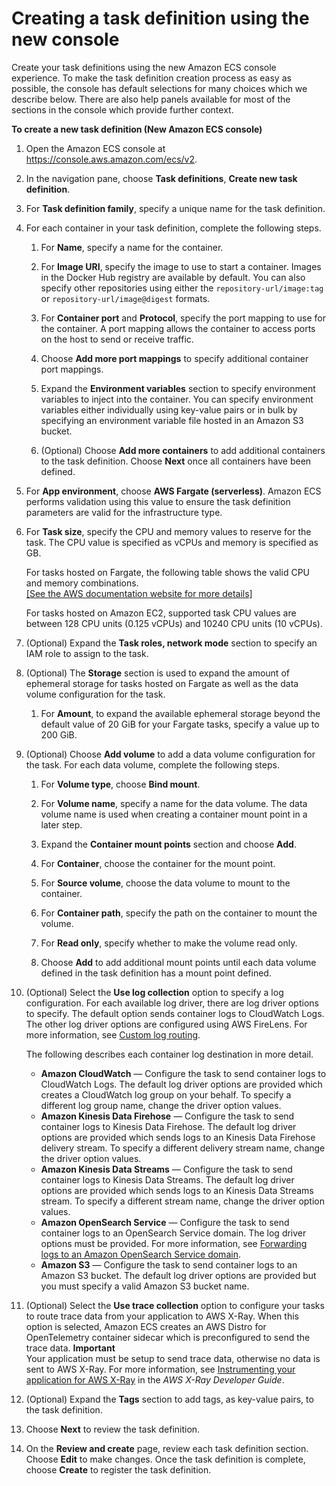 # Creating a task definition using the new console<a name="create-task-definition"></a>

Create your task definitions using the new Amazon ECS console experience\. To make the task definition creation process as easy as possible, the console has default selections for many choices which we describe below\. There are also help panels available for most of the sections in the console which provide further context\.

**To create a new task definition \(New Amazon ECS console\)**

1. Open the Amazon ECS console at [https://console\.aws\.amazon\.com/ecs/v2](https://console.aws.amazon.com/ecs/v2)\.

1. In the navigation pane, choose **Task definitions**, **Create new task definition**\.

1. For **Task definition family**, specify a unique name for the task definition\.

1. For each container in your task definition, complete the following steps\.

   1. For **Name**, specify a name for the container\.

   1. For **Image URI**, specify the image to use to start a container\. Images in the Docker Hub registry are available by default\. You can also specify other repositories using either the `repository-url/image:tag` or `repository-url/image@digest` formats\.

   1. For **Container port** and **Protocol**, specify the port mapping to use for the container\. A port mapping allows the container to access ports on the host to send or receive traffic\.

   1. Choose **Add more port mappings** to specify additional container port mappings\.

   1. Expand the **Environment variables** section to specify environment variables to inject into the container\. You can specify environment variables either individually using key\-value pairs or in bulk by specifying an environment variable file hosted in an Amazon S3 bucket\.

   1. \(Optional\) Choose **Add more containers** to add additional containers to the task definition\. Choose **Next** once all containers have been defined\.

1. For **App environment**, choose **AWS Fargate \(serverless\)**\. Amazon ECS performs validation using this value to ensure the task definition parameters are valid for the infrastructure type\.

1. For **Task size**, specify the CPU and memory values to reserve for the task\. The CPU value is specified as vCPUs and memory is specified as GB\.

   For tasks hosted on Fargate, the following table shows the valid CPU and memory combinations\.    
[\[See the AWS documentation website for more details\]](http://docs.aws.amazon.com/AmazonECS/latest/developerguide/create-task-definition.html)

   For tasks hosted on Amazon EC2, supported task CPU values are between 128 CPU units \(0\.125 vCPUs\) and 10240 CPU units \(10 vCPUs\)\.

1. \(Optional\) Expand the **Task roles, network mode** section to specify an IAM role to assign to the task\.

1. \(Optional\) The **Storage** section is used to expand the amount of ephemeral storage for tasks hosted on Fargate as well as the data volume configuration for the task\.

   1. For **Amount**, to expand the available ephemeral storage beyond the default value of 20 GiB for your Fargate tasks, specify a value up to 200 GiB\.

1. \(Optional\) Choose **Add volume** to add a data volume configuration for the task\. For each data volume, complete the following steps\.

   1. For **Volume type**, choose **Bind mount**\.

   1. For **Volume name**, specify a name for the data volume\. The data volume name is used when creating a container mount point in a later step\.

   1. Expand the **Container mount points** section and choose **Add**\.

   1. For **Container**, choose the container for the mount point\.

   1. For **Source volume**, choose the data volume to mount to the container\.

   1. For **Container path**, specify the path on the container to mount the volume\.

   1. For **Read only**, specify whether to make the volume read only\.

   1. Choose **Add** to add additional mount points until each data volume defined in the task definition has a mount point defined\.

1. \(Optional\) Select the **Use log collection** option to specify a log configuration\. For each available log driver, there are log driver options to specify\. The default option sends container logs to CloudWatch Logs\. The other log driver options are configured using AWS FireLens\. For more information, see [Custom log routing](using_firelens.md)\.

   The following describes each container log destination in more detail\.
   + **Amazon CloudWatch** — Configure the task to send container logs to CloudWatch Logs\. The default log driver options are provided which creates a CloudWatch log group on your behalf\. To specify a different log group name, change the driver option values\.
   + **Amazon Kinesis Data Firehose** — Configure the task to send container logs to Kinesis Data Firehose\. The default log driver options are provided which sends logs to an Kinesis Data Firehose delivery stream\. To specify a different delivery stream name, change the driver option values\.
   + **Amazon Kinesis Data Streams** — Configure the task to send container logs to Kinesis Data Streams\. The default log driver options are provided which sends logs to an Kinesis Data Streams stream\. To specify a different stream name, change the driver option values\.
   + **Amazon OpenSearch Service** — Configure the task to send container logs to an OpenSearch Service domain\. The log driver options must be provided\. For more information, see [Forwarding logs to an Amazon OpenSearch Service domain](firelens-example-taskdefs.md#firelens-example-opensearch)\.
   + **Amazon S3** — Configure the task to send container logs to an Amazon S3 bucket\. The default log driver options are provided but you must specify a valid Amazon S3 bucket name\.

1. \(Optional\) Select the **Use trace collection** option to configure your tasks to route trace data from your application to AWS X\-Ray\. When this option is selected, Amazon ECS creates an AWS Distro for OpenTelemetry container sidecar which is preconfigured to send the trace data\.
**Important**  
Your application must be setup to send trace data, otherwise no data is sent to AWS X\-Ray\. For more information, see [Instrumenting your application for AWS X\-Ray](https://docs.aws.amazon.com/xray/latest/devguide/xray-instrumenting-your-app.html) in the *AWS X\-Ray Developer Guide*\.

1. \(Optional\) Expand the **Tags** section to add tags, as key\-value pairs, to the task definition\.

1. Choose **Next** to review the task definition\.

1. On the **Review and create** page, review each task definition section\. Choose **Edit** to make changes\. Once the task definition is complete, choose **Create** to register the task definition\.
